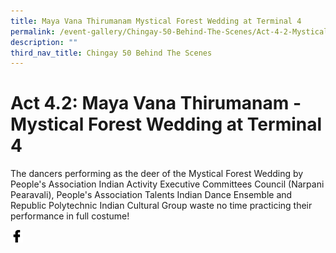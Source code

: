 ```yaml
---
title: Maya Vana Thirumanam Mystical Forest Wedding at Terminal 4
permalink: /event-gallery/Chingay-50-Behind-The-Scenes/Act-4-2-Mystical-Forest-Wedding-at-Terminal-4
description: ""
third_nav_title: Chingay 50 Behind The Scenes
---
```



# **Act 4.2: Maya Vana Thirumanam - Mystical Forest Wedding at Terminal 4**

The dancers performing as the deer of the Mystical Forest Wedding by People's Association Indian Activity Executive Committees Council (Narpani Pearavali), People's Association Talents Indian Dance Ensemble and Republic Polytechnic Indian Cultural Group waste no time practicing their performance in full costume!

<a href="http://www.facebook.com/sharer.php?u=http://www.chingay.gov.sg/image/event-gallery/act-4-2-maya-vana-thirumanam---mystical-forest-wedding" style="float:left;">
	<img src="/images/facebook.png" style="width:auto;height:20px;">
</a>